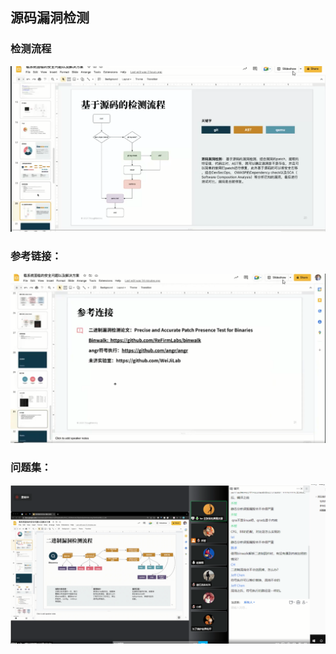 ## 源码漏洞检测

### 检测流程

![image-20220709205153347](README.assets/image-20220709205153347.png)

### 参考链接：

![image-20220709210520934](README.assets/image-20220709210520934.png)

### 问题集：

![image-20220709211652027](README.assets/image-20220709211652027.png)



